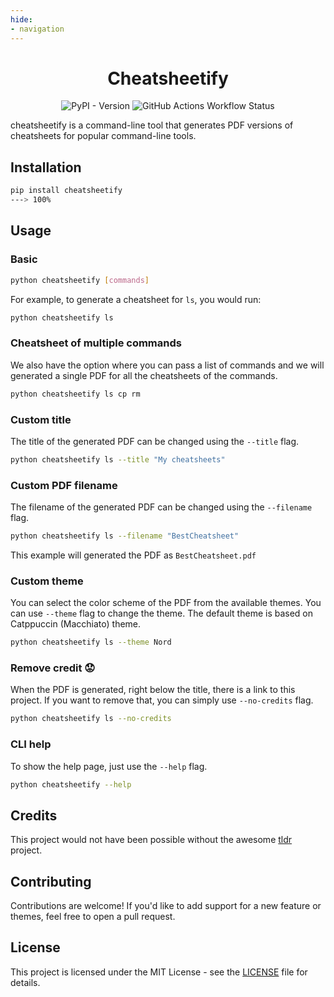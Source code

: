 ```yaml
---
hide:
- navigation
---
```


<h1 align="center">Cheatsheetify</h1>

<p align="center">
<img alt="PyPI - Version" src="https://img.shields.io/pypi/v/cheatsheetify?style=for-the-badge&labelColor=%23363a4f&color=%23f5a97f&link=https%3A%2F%2Fpypi.org%2Fproject%2Fcheatsheetify%2F">
<img alt="GitHub Actions Workflow Status" src="https://img.shields.io/github/actions/workflow/status/HYP3R00T/Cheatsheetify/pypi_publish.yml?style=for-the-badge&labelColor=%23363a4f&color=%238aadf4">
</p>

cheatsheetify is a command-line tool that generates PDF versions of cheatsheets for popular command-line tools.

## Installation

<!-- termynal -->
```sh
pip install cheatsheetify
---> 100%
```

## Usage

### Basic

```sh
python cheatsheetify [commands]
```

For example, to generate a cheatsheet for `ls`, you would run:

```sh
python cheatsheetify ls
```

### Cheatsheet of multiple commands

We also have the option where you can pass a list of commands and we will generated a single PDF for all the cheatsheets of the commands.

```sh
python cheatsheetify ls cp rm
```

### Custom title

The title of the generated PDF can be changed using the `--title` flag.

```sh
python cheatsheetify ls --title "My cheatsheets"
```

### Custom PDF filename

The filename of the generated PDF can be changed using the `--filename` flag.

```sh
python cheatsheetify ls --filename "BestCheatsheet"
```

This example will generated the PDF as `BestCheatsheet.pdf`

### Custom theme

You can select the color scheme of the PDF from the available themes. You can use `--theme` flag to change the theme. The default theme is based on Catppuccin (Macchiato) theme.

```sh
python cheatsheetify ls --theme Nord
```

### Remove credit 😟

When the PDF is generated, right below the title, there is a link to this project. If you want to remove that, you can simply use `--no-credits` flag.

```sh
python cheatsheetify ls --no-credits
```

### CLI help

To show the help page, just use the `--help` flag.

```sh
python cheatsheetify --help
```

## Credits

This project would not have been possible without the awesome [tldr](https://tldr.sh/) project.

## Contributing

Contributions are welcome! If you'd like to add support for a new feature or themes, feel free to open a pull request.

## License

This project is licensed under the MIT License - see the [LICENSE](LICENSE) file for details.
